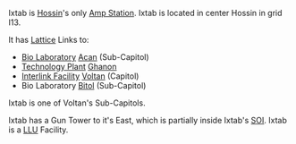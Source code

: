 Ixtab is [Hossin](../locations/Hossin.md)'s only [Amp
Station](../locations/Amp_Station.md). Ixtab is located in center Hossin in
grid I13.

It has [Lattice](../terminology/Lattice.md) Links to:

- [Bio Laboratory](../locations/Bio_Laboratory.md) [Acan](Acan.md)
  (Sub-Capitol)
- [Technology Plant](../locations/Technology_Plant.md)
  [Ghanon](Ghanon.md)
- [Interlink Facility](terminology/Interlink.md)
  [Voltan](Voltan.md) (Capitol)
- Bio Laboratory [Bitol](Bitol.md) (Sub-Capitol)

Ixtab is one of Voltan's Sub-Capitols.

Ixtab has a Gun Tower to it's East, which is partially inside Ixtab's
[SOI](../locations/Sphere_of_Influence.md). Ixtab is a [LLU](../Lattice_Logic_Unit.md) Facility.

<!--[Category:Facilities](Category:Facilities.md)-->
